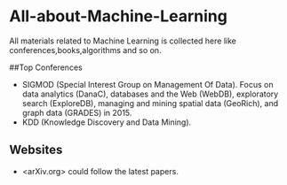 # All-about-Machine-Learning
All materials related to Machine Learning is collected here like conferences,books,algorithms and so on.

##Top Conferences   
- SIGMOD (Special Interest Group on Management Of Data). Focus on data analytics (DanaC), databases and the Web (WebDB), exploratory search (ExploreDB), managing and mining spatial data (GeoRich), and graph data (GRADES) in 2015.
- KDD (Knowledge Discovery and Data Mining).      


## Websites   
- <arXiv.org> could follow the latest papers.   
